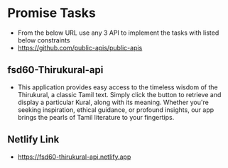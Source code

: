  # Promise Tasks
  - From the below URL use any 3 API to implement the tasks with listed below constraints
  - https://github.com/public-apis/public-apis
 ## fsd60-Thirukural-api
  - This application provides easy access to the timeless wisdom of the Thirukural, a classic Tamil text. Simply click the button to retrieve and display a particular Kural,
along with its meaning. Whether you're seeking inspiration, ethical guidance, or profound insights,
our app brings the pearls of Tamil literature to your fingertips.
 ## Netlify Link
  - https://fsd60-thirukural-api.netlify.app
